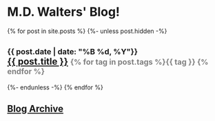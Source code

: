 <div class="container-fluid p-5 bg-primary text-white">
    <h1 class="display-1 text-center">M.D. Walters' Blog!</h1>
    <span>
        <a href="https://mdwalters.ml/"><i class="bi bi-house-door-fill"></i></a>
        <a href="/feed.xml"><i class="bi bi-rss-fill"></i></a>
    </span>
</div>

<div class="container m-3">
    {% for post in site.posts %}
        {%- unless post.hidden -%}
            <h2>
                <small>{{ post.date | date: "%B %d, %Y"}}</small>
                <br>
                <a href="{{ post.url }}">{{ post.title }}</a> <small style="color: grey;">{% for tag in post.tags %}<span><b>{{ tag }} </b></span>{% endfor %}</small>
            </h2>
        {%- endunless -%}
    {% endfor %}
    <br>
    <h2><a href="/archive">Blog Archive</a></h2>
</div>
